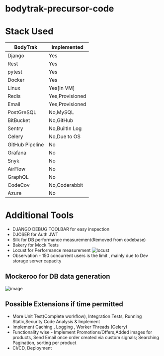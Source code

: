# bodytrak-precursor-code

# Stack Used
| BodyTrak       |   Implemented  |
|--------------- |----------------|
|Django          | Yes            | 
|Rest            | Yes            |
|pytest          | Yes            |
|Docker          | Yes            |
|Linux           | Yes[In VM]     |
|Redis           | Yes,Provisioned|
|Email           | Yes,Provisioned|
|PostGreSQL      | No,MySQL       |
|BitBucket       | No,GitHub      |     
|Sentry          | No,BuiltIn Log |
|Celery          | No,Due to OS   |
|GitHub Pipeline | No             |     
|Grafana         | No             |
|Snyk            | No             |
|AirFlow         | No             |
|GraphQL         | No             |
|CodeCov         | No,Coderabbit  |
|Azure           | No             |

# Additional Tools
- DJANGO DEBUG TOOLBAR for easy inspection
- DJOSER for Auth JWT
- Silk for DB performance measurement(Removed from codebase)
- Bakery for Mock Tests
- Locust for Performance measurement
  ![locust](https://github.com/user-attachments/assets/eee4a681-92a6-4e92-ad12-29ba4174fa4a)
- Observation - 150 concurrent users is the limit , mainly due to Dev storage server capacity

## Mockeroo for DB data generation
![image](https://github.com/user-attachments/assets/8c947134-82ab-4e81-aebd-7c3c575506d6)

## Possible Extensions if time permitted
- More Unit Test(Complete workflow), Integration Tests, Running Static,Security Code Analysis & Implement
- Implement Caching , Logging , Worker Threads (Celery) 
- Functionality wise - Implement Promotions/Offers,Added images for products, Send Email once order created via custom signals; Searching Pagination, sorting per product
- CI/CD, Deployment 

